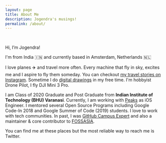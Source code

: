 ```yaml
---
layout: page
title: About Me
description: Jogendra's musings!
permalink: /about/
---
```

<br>

Hi, I’m Jogendra!

I'm from India 🇮🇳 and currently based in Amsterdam, Netherlands 🇳🇱

I love planes ✈️ and travel more often. Every machine that fly in sky, excites me and I aspire to fly them someday. You can checkout [my travel stories on Instagram](https://www.instagram.com/jogendrafx/). Sometime I do [digital drawings](http://instagram.com/flyways.io/) in my free time. I'm hobbyist Drone Pilot, I fly DJI Mini 3 Pro.

I am Class of 2020 Graduate and Post Graduate from **Indian Institute of Technology (BHU) Varanasi**. Currently, I am working with [Peaks](https://www.peaks.com) as iOS Engineer. I mentored several Open Source Programs including Google Code-In 2018 and Google Summer of Code (2019) students. I love to work with tech communities. In past, I was [GitHub Campus Expert](https://githubcampus.expert/jogendra/) and also a maintainer & core contributor to [FOSSASIA](https://fossasia.org/).

You can find me at these places but the most reliable way to reach me is Twitter.

<div align="center">
<p>
<a href="mailto:jogendrafx@gmail.com"><i class="fa fa-envelope-o fa-fw" aria-hidden="true" style="font-size:40px;color:#b28900"></i></a>
&nbsp; &nbsp; &nbsp;
<a href="https://github.com/jogendra"><i class="fa fa-github" aria-hidden="true" style="font-size:40px;color:#b28900"></i></a>
&nbsp; &nbsp; &nbsp;
<a href="https://twitter.com/jogendrafx"><i class="fa fa-twitter" aria-hidden="true" style="font-size:40px;color:#b28900"></i></a>
&nbsp; &nbsp; &nbsp;
<a href="https://www.linkedin.com/in/jogendrasingh24/"><i class="fa fa-linkedin" aria-hidden="true" style="font-size:40px;color:#b28900"></i></a>
&nbsp; &nbsp; &nbsp;
<a href="https://www.instagram.com/jogendrafx/"><i class="fa fa-instagram" aria-hidden="true" style="font-size:40px;color:#b28900"></i></a>
&nbsp; &nbsp; &nbsp;
</p>
</div>
 
